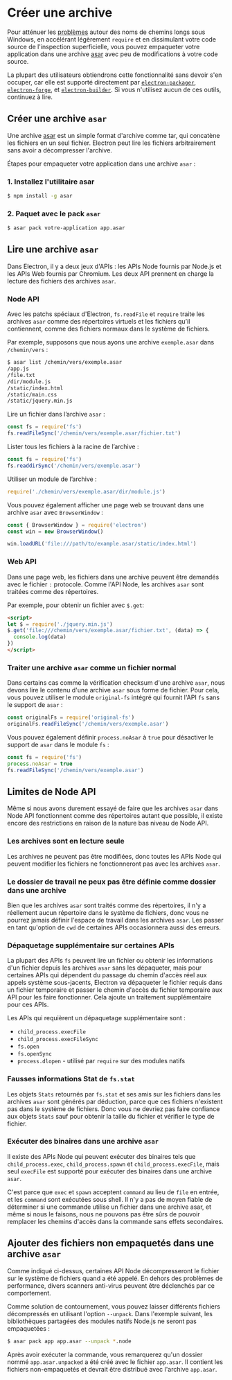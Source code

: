 # Créer une archive

Pour atténuer les [problèmes](https://github.com/joyent/node/issues/6960) autour des noms de chemins longs sous Windows, en accélérant légèrement `require` et en dissimulant votre code source de l'inspection superficielle, vous pouvez empaqueter votre application dans une archive [asar][asar] avec peu de modifications à votre code source.

La plupart des utilisateurs obtiendrons cette fonctionnalité sans devoir s'en occuper, car elle est supporté directement par [`electron-packager`][electron-packager], [`electron-forge`][electron-forge], et [`electron-builder`][electron-builder]. Si vous n'utilisez aucun de ces outils, continuez à lire.

## Créer une archive `asar`

Une archive [asar][asar] est un simple format d'archive comme tar, qui concatène les fichiers en un seul fichier. Electron peut lire les fichiers arbitrairement sans avoir a décompresser l'archive.

Étapes pour empaqueter votre application dans une archive `asar` :

### 1. Installez l'utilitaire asar

```sh
$ npm install -g asar
```

### 2. Paquet avec le pack `asar`

```sh
$ asar pack votre-application app.asar
```

## Lire une archive `asar`

Dans Electron, il y a deux jeux d'APIs : les APIs Node fournis par Node.js et les APIs Web fournis par Chromium. Les deux API prennent en charge la lecture des fichiers des archives `asar`.

### Node API

Avec les patchs spéciaux d'Electron, `fs.readFile` et `require` traite les archives `asar` comme des répertoires virtuels et les fichiers qu’il contiennent, comme des fichiers normaux dans le système de fichiers.

Par exemple, supposons que nous ayons une archive `exemple.asar` dans `/chemin/vers` :

```sh
$ asar list /chemin/vers/exemple.asar
/app.js
/file.txt
/dir/module.js
/static/index.html
/static/main.css
/static/jquery.min.js
```

Lire un fichier dans l’archive `asar` :

```javascript
const fs = require('fs')
fs.readFileSync('/chemin/vers/exemple.asar/fichier.txt')
```

Lister tous les fichiers à la racine de l’archive :

```javascript
const fs = require('fs')
fs.readdirSync('/chemin/vers/exemple.asar')
```

Utiliser un module de l’archive :

```javascript
require('./chemin/vers/exemple.asar/dir/module.js')
```

Vous pouvez également afficher une page web se trouvant dans une archive `asar` avec `BrowserWindow` :

```javascript
const { BrowserWindow } = require('electron')
const win = new BrowserWindow()

win.loadURL('file:///path/to/example.asar/static/index.html')
```

### Web API

Dans une page web, les fichiers dans une archive peuvent être demandés avec le fichier `:` protocole. Comme l'API Node, les archives `asar` sont traitées comme des répertoires.

Par exemple, pour obtenir un fichier avec `$.get`:

```html
<script>
let $ = require('./jquery.min.js')
$.get('file:///chemin/vers/exemple.asar/fichier.txt', (data) => {
  console.log(data)
})
</script>
```

### Traiter une archive `asar` comme un fichier normal

Dans certains cas comme la vérification checksum d'une archive `asar`, nous devons lire le contenu d'une archive `asar` sous forme de fichier. Pour cela, vous pouvez utiliser le module `original-fs` intégré qui fournit l'API `fs` sans le support de `asar` :

```javascript
const originalFs = require('original-fs')
originalFs.readFileSync('/chemin/vers/exemple.asar')
```

Vous pouvez également définir `process.noAsar` à `true` pour désactiver le support de `asar` dans le module `fs` :

```javascript
const fs = require('fs')
process.noAsar = true
fs.readFileSync('/chemin/vers/exemple.asar')
```

## Limites de Node API

Même si nous avons durement essayé de faire que les archives `asar` dans Node API fonctionnent comme des répertoires autant que possible, il existe encore des restrictions en raison de la nature bas niveau de Node API.

### Les archives sont en lecture seule

Les archives ne peuvent pas être modifiées, donc toutes les APIs Node qui peuvent modifier les fichiers ne fonctionneront pas avec les archives `asar`.

### Le dossier de travail ne peux pas être définie comme dossier dans une archive

Bien que les archives `asar` sont traités comme des répertoires, il n'y a réellement aucun répertoire dans le système de fichiers, donc vous ne pourrez jamais définir l'espace de travail dans les archives `asar`. Les passer en tant qu'option de `cwd` de certaines APIs occasionnera aussi des erreurs.

### Dépaquetage supplémentaire sur certaines APIs

La plupart des APIs `fs` peuvent lire un fichier ou obtenir les informations d'un fichier depuis les archives `asar` sans les dépaqueter, mais pour certaines APIs qui dépendent du passage du chemin d'accès réel aux appels système sous-jacents, Electron va dépaqueter le fichier requis dans un fichier temporaire et passer le chemin d'accès du fichier temporaire aux API pour les faire fonctionner. Cela ajoute un traitement supplémentaire pour ces APIs.

Les APIs qui requièrent un dépaquetage supplémentaire sont :

* `child_process.execFile`
* `child_process.execFileSync`
* `fs.open`
* `fs.openSync`
* `process.dlopen` - utilisé par `require` sur des modules natifs

### Fausses informations Stat de `fs.stat`

Les objets `Stats` retournés par `fs.stat` et ses amis sur les fichiers dans les archives `asar` sont générés par déduction, parce que ces fichiers n'existent pas dans le système de fichiers. Donc vous ne devriez pas faire confiance aux objets `Stats` sauf pour obtenir la taille du fichier et vérifier le type de fichier.

### Exécuter des binaires dans une archive `asar`

Il existe des APIs Node qui peuvent exécuter des binaires tels que `child_process.exec`, `child_process.spawn` et `child_process.execFile`, mais seul `execFile` est supporté pour exécuter des binaires dans une archive `asar`.

C'est parce que `exec` et `spawn` acceptent `command` au lieu de `file` en entrée, et les `command` sont exécutées sous shell. Il n'y a pas de moyen fiable de déterminer si une commande utilise un fichier dans une archive asar, et même si nous le faisons, nous ne pouvons pas être sûrs de pouvoir remplacer les chemins d'accès dans la commande sans effets secondaires.

## Ajouter des fichiers non empaquetés dans une archive `asar`

Comme indiqué ci-dessus, certaines API Node décompresseront le fichier sur le système de fichiers quand a été appelé. En dehors des problèmes de performance, divers scanners anti-virus peuvent être déclenchés par ce comportement.

Comme solution de contournement, vous pouvez laisser différents fichiers décompressés en utilisant l'option `--unpack`. Dans l'exemple suivant, les bibliothèques partagées des modules natifs Node.js ne seront pas empaquetées :

```sh
$ asar pack app app.asar --unpack *.node
```

Après avoir exécuter la commande, vous remarquerez qu'un dossier nommé `app.asar.unpacked` a été créé avec le fichier `app.asar`. Il contient les fichiers non-empaquetés et devrait être distribué avec l'archive `app.asar`.

[asar]: https://github.com/electron/asar
[electron-packager]: https://github.com/electron/electron-packager
[electron-forge]: https://github.com/electron-userland/electron-forge
[electron-builder]: https://github.com/electron-userland/electron-builder

